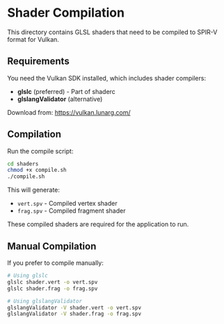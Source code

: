 # Shader Compilation

This directory contains GLSL shaders that need to be compiled to SPIR-V format for Vulkan.

## Requirements

You need the Vulkan SDK installed, which includes shader compilers:
- **glslc** (preferred) - Part of shaderc
- **glslangValidator** (alternative)

Download from: https://vulkan.lunarg.com/

## Compilation

Run the compile script:
```bash
cd shaders
chmod +x compile.sh
./compile.sh
```

This will generate:
- `vert.spv` - Compiled vertex shader
- `frag.spv` - Compiled fragment shader

These compiled shaders are required for the application to run.

## Manual Compilation

If you prefer to compile manually:

```bash
# Using glslc
glslc shader.vert -o vert.spv
glslc shader.frag -o frag.spv

# Using glslangValidator
glslangValidator -V shader.vert -o vert.spv
glslangValidator -V shader.frag -o frag.spv
```

